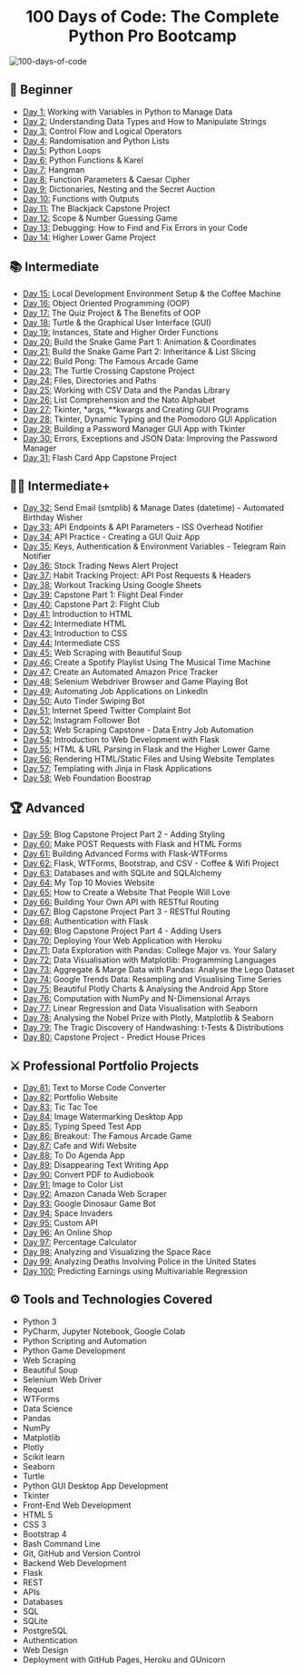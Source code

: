 <h1 align="center">100 Days of Code: The Complete Python Pro Bootcamp
</h1>

![100-days-of-code](https://cdn.dribbble.com/users/926537/screenshots/4502924/python-2.gif)



## 🔰 Beginner 
- [Day 1:](https://github.com/patelpooja1998/100-days-of-code-python/tree/main/Day01) Working with Variables in Python to Manage Data
- [Day 2:](https://github.com/patelpooja1998/100-days-of-code-python/tree/main/Day02) Understanding Data Types and How to Manipulate Strings
- [Day 3:](https://github.com/phillipai/100-days-of-code-python/tree/main/day03) Control Flow and Logical Operators
- [Day 4:](https://github.com/phillipai/100-days-of-code-python/tree/main/day04) Randomisation and Python Lists
- [Day 5:](https://github.com/phillipai/100-days-of-code-python/tree/main/day05) Python Loops
- [Day 6:](https://github.com/phillipai/100-days-of-code-python/tree/main/day06) Python Functions & Karel
- [Day 7:](https://github.com/phillipai/100-days-of-code-python/tree/main/day07) Hangman
- [Day 8:](https://github.com/phillipai/100-days-of-code-python/tree/main/day08) Function Parameters & Caesar Cipher
- [Day 9:](https://github.com/phillipai/100-days-of-code-python/tree/main/day09) Dictionaries, Nesting and the Secret Auction
- [Day 10:](https://github.com/phillipai/100-days-of-code-python/tree/main/day10) Functions with Outputs
- [Day 11:](https://github.com/phillipai/100-days-of-code-python/tree/main/day11) The Blackjack Capstone Project
- [Day 12:](https://github.com/phillipai/100-days-of-code-python/tree/main/day12) Scope & Number Guessing Game
- [Day 13:](https://github.com/phillipai/100-days-of-code-python/tree/main/day13) Debugging: How to Find and Fix Errors in your Code
- [Day 14:](https://github.com/phillipai/100-days-of-code-python/tree/main/day14) Higher Lower Game Project

## 📚 Intermediate
- [Day 15:](https://github.com/phillipai/100-days-of-code-python/tree/main/day15) Local Development Environment Setup & the Coffee Machine
- [Day 16:](https://github.com/phillipai/100-days-of-code-python/tree/main/day16) Object Oriented Programming (OOP)
- [Day 17:](https://github.com/phillipai/100-days-of-code-python/tree/main/day17) The Quiz Project & The Benefits of OOP
- [Day 18:](https://github.com/phillipai/100-days-of-code-python/tree/main/day18) Turtle & the Graphical User Interface (GUI)
- [Day 19:](https://github.com/phillipai/100-days-of-code-python/tree/main/day19) Instances, State and Higher Order Functions
- [Day 20:](https://github.com/phillipai/100-days-of-code-python/tree/main/day20) Build the Snake Game Part 1: Animation & Coordinates
- [Day 21:](https://github.com/phillipai/100-days-of-code-python/tree/main/day21) Build the Snake Game Part 2: Inheritance & List Slicing
- [Day 22:](https://github.com/phillipai/100-days-of-code-python/tree/main/day22) Build Pong: The Famous Arcade Game
- [Day 23:](https://github.com/phillipai/100-days-of-code-python/tree/main/day23) The Turtle Crossing Capstone Project
- [Day 24:](https://github.com/phillipai/100-days-of-code-python/tree/main/day24) Files, Directories and Paths
- [Day 25:](https://github.com/phillipai/100-days-of-code-python/tree/main/day25) Working with CSV Data and the Pandas Library
- [Day 26:](https://github.com/phillipai/100-days-of-code-python/tree/main/day26) List Comprehension and the Nato Alphabet
- [Day 27:](https://github.com/phillipai/100-days-of-code-python/tree/main/day27) Tkinter, *args, **kwargs and Creating GUI Programs
- [Day 28:](https://github.com/phillipai/100-days-of-code-python/tree/main/day28) Tkinter, Dynamic Typing and the Pomodoro GUI Application
- [Day 29:](https://github.com/phillipai/100-days-of-code-python/tree/main/day29) Building a Password Manager GUI App with Tkinter
- [Day 30:](https://github.com/phillipai/100-days-of-code-python/tree/main/day30) Errors, Exceptions and JSON Data: Improving the Password Manager
- [Day 31:](https://github.com/phillipai/100-days-of-code-python/tree/main/day31) Flash Card App Capstone Project

## 👨‍💻 Intermediate+
- [Day 32:](https://github.com/phillipai/100-days-of-code-python/tree/main/day32) Send Email (smtplib) & Manage Dates (datetime) - Automated Birthday Wisher
- [Day 33:](https://github.com/phillipai/100-days-of-code-python/tree/main/day33) API Endpoints & API Parameters - ISS Overhead Notifier
- [Day 34:](https://github.com/phillipai/100-days-of-code-python/tree/main/day34) API Practice - Creating a GUI Quiz App
- [Day 35:](https://github.com/phillipai/100-days-of-code-python/tree/main/day35) Keys, Authentication & Environment Variables - Telegram Rain Notifier
- [Day 36:](https://github.com/phillipai/100-days-of-code-python/tree/main/day36) Stock Trading News Alert Project
- [Day 37:](https://github.com/phillipai/100-days-of-code-python/tree/main/day37) Habit Tracking Project: API Post Requests & Headers
- [Day 38:](https://github.com/phillipai/100-days-of-code-python/tree/main/day38) Workout Tracking Using Google Sheets
- [Day 39:](https://github.com/phillipai/100-days-of-code-python/tree/main/day39) Capstone Part 1: Flight Deal Finder
- [Day 40:](https://github.com/phillipai/100-days-of-code-python/tree/main/day40) Capstone Part 2: Flight Club
- [Day 41:](https://github.com/phillipai/100-days-of-code-python/tree/main/day41) Introduction to HTML
- [Day 42:](https://github.com/phillipai/100-days-of-code-python/tree/main/day42) Intermediate HTML
- [Day 43:](https://github.com/phillipai/100-days-of-code-python/tree/main/day43) Introduction to CSS
- [Day 44:](https://github.com/phillipai/100-days-of-code-python/tree/main/day44) Intermediate CSS
- [Day 45:](https://github.com/phillipai/100-days-of-code-python/tree/main/day45) Web Scraping with Beautiful Soup
- [Day 46:](https://github.com/phillipai/100-days-of-code-python/tree/main/day46) Create a Spotify Playlist Using The Musical Time Machine
- [Day 47:](https://github.com/phillipai/100-days-of-code-python/tree/main/day47) Create an Automated Amazon Price Tracker
- [Day 48:](https://github.com/phillipai/100-days-of-code-python/tree/main/day48) Selenium Webdriver Browser and Game Playing Bot
- [Day 49:](https://github.com/phillipai/100-days-of-code-python/tree/main/day49) Automating Job Applications on LinkedIn
- [Day 50:](https://github.com/phillipai/100-days-of-code-python/tree/main/day50) Auto Tinder Swiping Bot
- [Day 51:](https://github.com/phillipai/100-days-of-code-python/tree/main/day51) Internet Speed Twitter Complaint Bot
- [Day 52:](https://github.com/phillipai/100-days-of-code-python/tree/main/day52) Instagram Follower Bot
- [Day 53:](https://github.com/phillipai/100-days-of-code-python/tree/main/day53) Web Scraping Capstone - Data Entry Job Automation
- [Day 54:](https://github.com/phillipai/100-days-of-code-python/tree/main/day54) Introduction to Web Development with Flask
- [Day 55:](https://github.com/phillipai/100-days-of-code-python/tree/main/day55) HTML & URL Parsing in Flask and the Higher Lower Game
- [Day 56:](https://github.com/phillipai/100-days-of-code-python/tree/main/day56) Rendering HTML/Static Files and Using Website Templates
- [Day 57:](https://github.com/phillipai/100-days-of-code-python/tree/main/day57) Templating with Jinja in Flask Applications
- [Day 58:](https://github.com/phillipai/100-days-of-code-python/tree/main/day58) Web Foundation Boostrap

## 🏆 Advanced
- [Day 59:](https://github.com/phillipai/100-days-of-code-python/tree/main/day59) Blog Capstone Project Part 2 - Adding Styling
- [Day 60:](https://github.com/phillipai/100-days-of-code-python/tree/main/day60) Make POST Requests with Flask and HTML Forms
- [Day 61:](https://github.com/phillipai/100-days-of-code-python/tree/main/day61) Building Advanced Forms with Flask-WTForms
- [Day 62:](https://github.com/phillipai/100-days-of-code-python/tree/main/day62) Flask, WTForms, Bootstrap, and CSV - Coffee & Wifi Project
- [Day 63:](https://github.com/phillipai/100-days-of-code-python/tree/main/day63) Databases and with SQLite and SQLAlchemy
- [Day 64:](https://github.com/phillipai/100-days-of-code-python/tree/main/day64) My Top 10 Movies Website
- [Day 65:](https://github.com/phillipai/100-days-of-code-python/tree/main/day65) How to Create a Website That People Will Love
- [Day 66:](https://github.com/phillipai/100-days-of-code-python/tree/main/day66) Building Your Own API with RESTful Routing
- [Day 67:](https://github.com/phillipai/100-days-of-code-python/tree/main/day67) Blog Capstone Project Part 3 - RESTful Routing
- [Day 68:](https://github.com/phillipai/100-days-of-code-python/tree/main/day68) Authentication with Flask
- [Day 69:](https://github.com/phillipai/100-days-of-code-python/tree/main/day69) Blog Capstone Project Part 4 - Adding Users
- [Day 70:](https://github.com/phillipai/100-days-of-code-python/tree/main/day70) Deploying Your Web Application with Heroku
- [Day 71:](https://github.com/phillipai/100-days-of-code-python/tree/main/day71) Data Exploration with Pandas: College Major vs. Your Salary
- [Day 72:](https://github.com/phillipai/100-days-of-code-python/tree/main/day72) Data Visualisation with Matplotlib: Programming Languages
- [Day 73:](https://github.com/phillipai/100-days-of-code-python/tree/main/day73) Aggregate & Marge Data with Pandas: Analyse the Lego Dataset
- [Day 74:](https://github.com/phillipai/100-days-of-code-python/tree/main/day74) Google Trends Data: Resampling and Visualising Time Series
- [Day 75:](https://github.com/phillipai/100-days-of-code-python/tree/main/day75) Beautiful Plotly Charts & Analysing the Android App Store
- [Day 76:](https://github.com/phillipai/100-days-of-code-python/tree/main/day76) Computation with NumPy and N-Dimensional Arrays
- [Day 77:](https://github.com/phillipai/100-days-of-code-python/tree/main/day77) Linear Regression and Data Visualisation with Seaborn
- [Day 78:](https://github.com/phillipai/100-days-of-code-python/tree/main/day78) Analysing the Nobel Prize with Plotly, Matplotlib & Seaborn
- [Day 79:](https://github.com/phillipai/100-days-of-code-python/tree/main/day79) The Tragic Discovery of Handwashing: t-Tests & Distributions
- [Day 80:](https://github.com/phillipai/100-days-of-code-python/tree/main/day80) Capstone Project - Predict House Prices

## ⚔ Professional Portfolio Projects
- [Day 81:](https://github.com/phillipai/100-days-of-code-python/tree/main/day81) Text to Morse Code Converter
- [Day 82:](https://github.com/phillipai/100-days-of-code-python/tree/main/day82) Portfolio Website
- [Day 83:](https://github.com/phillipai/100-days-of-code-python/tree/main/day83) Tic Tac Toe
- [Day 84:](https://github.com/phillipai/100-days-of-code-python/tree/main/day84) Image Watermarking Desktop App
- [Day 85:](https://github.com/phillipai/100-days-of-code-python/tree/main/day85) Typing Speed Test App
- [Day 86:](https://github.com/phillipai/100-days-of-code-python/tree/main/day86) Breakout: The Famous Arcade Game
- [Day 87:](https://github.com/phillipai/100-days-of-code-python/tree/main/day87) Cafe and Wifi Website
- [Day 88:](https://github.com/phillipai/100-days-of-code-python/tree/main/day88) To Do Agenda App
- [Day 89:](https://github.com/phillipai/100-days-of-code-python/tree/main/day89) Disappearing Text Writing App
- [Day 90:](https://github.com/phillipai/100-days-of-code-python/tree/main/day90) Convert PDF to Audiobook
- [Day 91:](https://github.com/phillipai/100-days-of-code-python/tree/main/day91) Image to Color List
- [Day 92:](https://github.com/phillipai/100-days-of-code-python/tree/main/day92) Amazon Canada Web Scraper
- [Day 93:](https://github.com/phillipai/100-days-of-code-python/tree/main/day93) Google Dinosaur Game Bot
- [Day 94:](https://github.com/phillipai/100-days-of-code-python/tree/main/day94) Space Invaders
- [Day 95:](https://github.com/phillipai/100-days-of-code-python/tree/main/day95) Custom API
- [Day 96:](https://github.com/phillipai/100-days-of-code-python/tree/main/day96) An Online Shop
- [Day 97:](https://github.com/phillipai/100-days-of-code-python/tree/main/day97) Percentage Calculator
- [Day 98:](https://github.com/phillipai/100-days-of-code-python/tree/main/day98) Analyzing and Visualizing the Space Race
- [Day 99:](https://github.com/phillipai/100-days-of-code-python/tree/main/day99) Analyzing Deaths Involving Police in the United States
- [Day 100:](https://github.com/phillipai/100-days-of-code-python/tree/main/day100) Predicting Earnings using Multivariable Regression

## ⚙ Tools and Technologies Covered
- Python 3
- PyCharm, Jupyter Notebook, Google Colab
- Python Scripting and Automation
- Python Game Development
- Web Scraping
- Beautiful Soup
- Selenium Web Driver
- Request
- WTForms
- Data Science
- Pandas
- NumPy
- Matplotlib
- Plotly
- Scikit learn
- Seaborn
- Turtle
- Python GUI Desktop App Development
- Tkinter
- Front-End Web Development
- HTML 5
- CSS 3
- Bootstrap 4
- Bash Command Line
- Git, GitHub and Version Control
- Backend Web Development
- Flask
- REST
- APIs
- Databases
- SQL
- SQLite
- PostgreSQL
- Authentication
- Web Design
- Deployment with GitHub Pages, Heroku and GUnicorn
